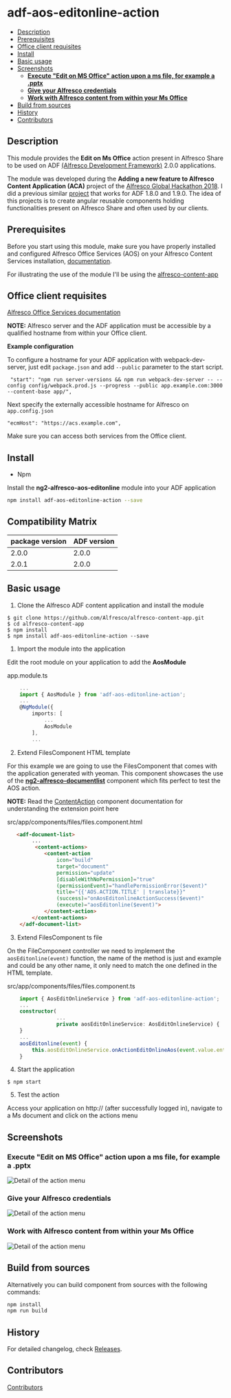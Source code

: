 # adf-aos-editonline-action

<!-- markdown-toc start - Don't edit this section.  npm run toc to generate it-->

<!-- toc -->

* [Description](#description)
* [Prerequisites](#prerequisites)
* [Office client requisites](#office-client-requisites)
* [Install](#install)
* [Basic usage](#basic-usage)
* [Screenshots](#screenshots)
  * [**Execute "Edit on MS Office" action upon a ms file, for example a .pptx**](#execute-edit-on-ms-office-action-upon-a-ms-file-for-example-a-pptx)
  * [**Give your Alfresco credentials**](#give-your-alfresco-credentials)
  * [**Work with Alfresco content from within your Ms Office**](#work-with-alfresco-content-from-within-your-ms-office)
* [Build from sources](#build-from-sources)
* [History](#history)
* [Contributors](#contributors)

<!-- toc stop -->

<!-- tocstop -->

<!-- markdown-toc end -->

## Description

This module provides the **Edit on Ms Office** action present in Alfresco Share to be used on ADF [(Alfresco Development Framework)]() 2.0.0 applications. 

The module was developed during the **Adding a new feature to Alfresco Content Application (ACA)** project of the [Alfresco Global Hackathon 2018](https://community.alfresco.com/docs/DOC-7234-projects-and-teams-hack-a-thon-at-devcon-2018#jive_content_id_Adding_a_new_feature_to_Alfresco_Content_Application_ACA). I did a previous similar [project](https://github.com/keensoft/ng2-alfresco-aos-editonline) that works for ADF 1.8.0 and 1.9.0. The idea of this projects is to create angular reusable components holding functionalities present on Alfresco Share and often used by our clients.

## Prerequisites

Before you start using this module, make sure you have properly installed and configured Alfresco Office Services (AOS) on your Alfresco Content Services installation, [documentation](https://docs.alfresco.com/aos/concepts/aos-intro.html).

For illustrating the use of the module I'll be using the [alfresco-content-app](https://github.com/Alfresco/alfresco-content-app)

## Office client requisites

[Alfresco Office Services documentation](https://docs.alfresco.com/aos/concepts/aos-prereqs.html)

**NOTE:** Alfresco server and the ADF application must be accessible by a qualified hostname from within your Office client.

**Example configuration**

To configure a hostname for your ADF application with webpack-dev-server, just edit ```package.json``` and add ```--public``` parameter to the start script.

```
 "start": "npm run server-versions && npm run webpack-dev-server -- --config config/webpack.prod.js --progress --public app.example.com:3000 --content-base app/",
```

Next specify the externally accessible hostname for Alfresco on ```app.config.json```

```
"ecmHost": "https://acs.example.com",
```

Make sure you can access both services from the Office client.

## Install

* Npm
    
Install the **ng2-alfresco-aos-editonline** module into your ADF application

```sh
npm install adf-aos-editonline-action --save
```


## Compatibility Matrix

| package version | ADF version |
| --- | --- |
| 2.0.0 | 2.0.0 |
| 2.0.1 | 2.0.0 |

## Basic usage

1. Clone the Alfresco ADF content application and install the module

```
$ git clone https://github.com/Alfresco/alfresco-content-app.git
$ cd alfresco-content-app
$ npm install
$ npm install adf-aos-editonline-action --save
```

1. Import the module into the application

Edit the root module on your application to add the **AosModule**

app.module.ts

```ts
    ...
    import { AosModule } from 'adf-aos-editonline-action';
    ...
    @NgModule({
        imports: [
            ...
            AosModule
        ],
        ...        
```

2. Extend FilesComponent HTML template

For this example we are going to use the FilesComponent that comes with the application generated with yeoman. This component showcases the use of the [**ng2-alfresco-documentlist**]() component which fits perfect to test the AOS action.

**NOTE:** Read the [ContentAction](https://github.com/Alfresco/alfresco-ng2-components/tree/master/ng2-components/ng2-alfresco-documentlist#actions) component documentation for understanding the extension point here

src/app/components/files/files.component.html

```html
   <adf-document-list>
        ...        
         <content-actions>
            <content-action
                icon="build"
                target="document"
                permission="update"
                [disableWithNoPermission]="true"
                (permissionEvent)="handlePermissionError($event)"
                title="{{'AOS.ACTION.TITLE' | translate}}"
                (success)="onAosEditonlineActionSuccess($event)"
                (execute)="aosEditonline($event)">
            </content-action>
        </content-actions>
    </adf-document-list>
```

3. Extend FilesComponent ts file

On the FileComponent controller we need to implement the ```aosEditonline(event)``` function, the name of the method is just and example and could be any other name, it only need to match the one defined in the HTML template.

src/app/components/files/files.component.ts

```ts
    import { AosEditOnlineService } from 'adf-aos-editonline-action';
    ...
    constructor(
                ...
                private aosEditOnlineService: AosEditOnlineService) {
    }
    ...
    aosEditonline(event) {
        this.aosEditOnlineService.onActionEditOnlineAos(event.value.entry);
    }
```

4. Start the application

```
$ npm start
```

5. Test the action

Access your application on http://<ecmHost> (after successfully logged in), navigate to a Ms document and click on the actions menu 

## Screenshots

### **Execute "Edit on MS Office" action upon a ms file, for example a .pptx**

![Detail of the action menu](https://raw.githubusercontent.com/keensoft/alfresco-content-app-with-aos/master/img/1.png)

### **Give your Alfresco credentials**

![Detail of the action menu](https://raw.githubusercontent.com/keensoft/alfresco-content-app-with-aos/master/img/2.png)

### **Work with Alfresco content from within your Ms Office**

![Detail of the action menu](https://raw.githubusercontent.com/keensoft/alfresco-content-app-with-aos/master/img/3.png)


## Build from sources

Alternatively you can build component from sources with the following commands:

```sh
npm install
npm run build
```

## History

For detailed changelog, check [Releases](https://github.com/keensoft/alfresco-content-app-with-aos/releases).

## Contributors

[Contributors](https://github.com/keensoft/alfresco-content-app-with-aos/graphs/contributors)
